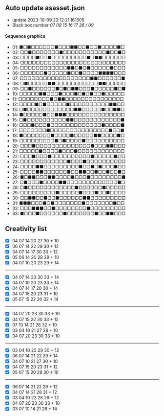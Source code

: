 ## Auto update asasset.json

* update 2023-10-09 23:12:21.161605
* Black box number _07 09 15 16 17 26 / 09_
#### Sequence graphics

* 01: ■□■□□□□□□■□□□■■□□■□□■□□□□■□
* 02: □□■□□□□□□□■□□□□□□□□□□□■□□■□
* 03: □□□□■□□■□□□□□□□□□■□■■□□□□□□
* 04: □□□□□□□□□□□□□□□□□□□□□□□□□□□
* 05: □□□□□□□□□□□□■■□■□■□□□□□■□□□
* 06: □□□□□□■□□□□□■□□■□□□□■■■■□□□
* 07: □□□□□□□□□□□□□□□□□□■■□□□□□□■
* 08: □■□□□□□■■□□□□□□□□□□□■■□□□□□
* 09: □□■□□□□□□■□■□■■□□□■□□□□□■□■
* 10: □□□□□■■□□□■□□□■□■□■□□■□□□□□
* 11: □□□□□□□□■□■■□□□□□□□□□□□□□□□
* 12: □□□□■□■□□□□□■□□□□□□□□□□■■□□
* 13: □■□□□□□□□□□□□□■■□□□□□■□□■■□
* 14: ■□□□□□■□□■■■□□□□□□□□□□□□□□□
* 15: □■□□□□□□□□□□■■□□□□□□□□□□□□■
* 16: □□□■□□□■□□□□□□□□□□□□□■□□□□■
* 17: □□□□□□□■□□□□□□□□□□□□□□□■□□■
* 18: ■□□□□□□□■□□□□■□□□□□■■□□□□■□
* 19: □□□□□□□□□■□■□□□□■□□□□□□□□□□
* 20: □□□■□□□□□□□□□□□□□□■□□□■■□□□
* 21: □□□□□■□□□□■□□□■□□□□□□□□□□□□
* 22: □□□■□□□■□□□□□□□□□□■□□□□□■□□
* 23: □□□□□□□□□□□□■□□□■□□□□□□□□□□
* 24: □□□□■■□□□□□□□□□■□□■□■□□□■□□
* 25: □□□□■■□□□□□□■□□■■□□■□□■□□■□
* 26: ■□■■□□□■■□□□□■□□□■□□□□□□□□■
* 27: □■□□□■□□□□■■□□□□□□□□□□□□□■□
* 28: □■□□□□□□□□□□□□■□□□□□□■□□□□□
* 29: □□□□□□□□□■□□□□□■□□□■□□■□□□□
* 30: □□■■□□■□□■□□□□□□■■□□□□□□□□□
* 31: ■■■□□□■□■□□□□□□□■□□□□□□□■□□
* 32: □□□■■■□□■□□□□□□□□■□□□□□□□□□
* 33: ■□□□■□□□□□□■□□□□□□□■□□■■□□□
## Creativity list

- [x] 04 07 14 20 27 30 + 10
- [x] 06 07 14 22 29 30 + 12
- [x] 04 07 14 17 30 33 + 12
- [x] 05 06 14 20 28 29 + 10
- [x] 04 07 10 20 23 29 + 14
***
- [x] 04 07 14 23 30 33 + 14
- [x] 04 07 10 20 23 33 + 14
- [x] 04 07 14 17 20 30 + 14
- [x] 04 07 15 20 23 31 + 10
- [x] 05 07 15 22 30 32 + 14
***
- [x] 04 07 20 23 30 33 + 10
- [x] 04 07 15 22 30 33 + 12
- [x] 07 10 14 21 28 32 + 10
- [x] 03 04 10 21 27 28 + 10
- [x] 04 07 20 23 30 33 + 10
***
- [x] 03 04 10 23 29 30 + 12
- [x] 06 07 14 21 22 29 + 14
- [x] 04 07 10 21 27 30 + 10
- [x] 04 07 15 20 23 31 + 12
- [x] 05 07 15 20 28 30 + 10
***
- [x] 06 07 14 21 22 29 + 12
- [x] 04 07 14 21 28 31 + 12
- [x] 03 04 10 22 28 29 + 12
- [x] 04 07 20 23 30 33 + 10
- [x] 03 07 10 14 21 28 + 14
